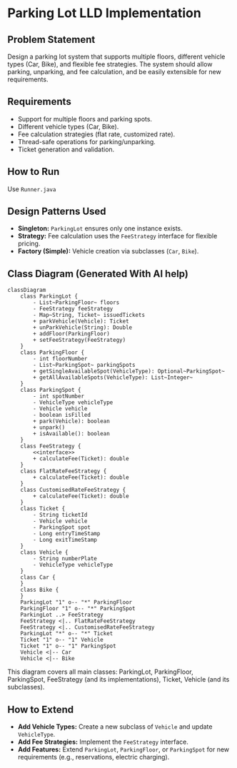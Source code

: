 # Parking Lot LLD Implementation

## Problem Statement

Design a parking lot system that supports multiple floors, different vehicle types (Car, Bike), and flexible fee strategies. The system should allow parking, unparking, and fee calculation, and be easily extensible for new requirements.

## Requirements

- Support for multiple floors and parking spots.
- Different vehicle types (Car, Bike).
- Fee calculation strategies (flat rate, customized rate).
- Thread-safe operations for parking/unparking.
- Ticket generation and validation.

## How to Run

Use `Runner.java`

## Design Patterns Used

- **Singleton:** `ParkingLot` ensures only one instance exists.
- **Strategy:** Fee calculation uses the `FeeStrategy` interface for flexible pricing.
- **Factory (Simple):** Vehicle creation via subclasses (`Car`, `Bike`).

## Class Diagram (Generated With AI help)

```mermaid
classDiagram
    class ParkingLot {
        - List~ParkingFloor~ floors
        - FeeStrategy feeStrategy
        - Map~String, Ticket~ issuedTickets
        + parkVehicle(Vehicle): Ticket
        + unParkVehicle(String): Double
        + addFloor(ParkingFloor)
        + setFeeStrategy(FeeStrategy)
    }
    class ParkingFloor {
        - int floorNumber
        - List~ParkingSpot~ parkingSpots
        + getSingleAvailableSpot(VehicleType): Optional~ParkingSpot~
        + getAllAvailableSpots(VehicleType): List~Integer~
    }
    class ParkingSpot {
        - int spotNumber
        - VehicleType vehicleType
        - Vehicle vehicle
        - boolean isFilled
        + park(Vehicle): boolean
        + unpark()
        + isAvailable(): boolean
    }
    class FeeStrategy {
        <<interface>>
        + calculateFee(Ticket): double
    }
    class FlatRateFeeStrategy {
        + calculateFee(Ticket): double
    }
    class CustomisedRateFeeStrategy {
        + calculateFee(Ticket): double
    }
    class Ticket {
        - String ticketId
        - Vehicle vehicle
        - ParkingSpot spot
        - Long entryTimeStamp
        - Long exitTimeStamp
    }
    class Vehicle {
        - String numberPlate
        - VehicleType vehicleType
    }
    class Car {
    }
    class Bike {
    }
    ParkingLot "1" o-- "*" ParkingFloor
    ParkingFloor "1" o-- "*" ParkingSpot
    ParkingLot ..> FeeStrategy
    FeeStrategy <|.. FlatRateFeeStrategy
    FeeStrategy <|.. CustomisedRateFeeStrategy
    ParkingLot "*" o-- "*" Ticket
    Ticket "1" o-- "1" Vehicle
    Ticket "1" o-- "1" ParkingSpot
    Vehicle <|-- Car
    Vehicle <|-- Bike
```

This diagram covers all main classes: ParkingLot, ParkingFloor, ParkingSpot, FeeStrategy (and its implementations), Ticket, Vehicle (and its subclasses).

## How to Extend

- **Add Vehicle Types:** Create a new subclass of `Vehicle` and update `VehicleType`.
- **Add Fee Strategies:** Implement the `FeeStrategy` interface.
- **Add Features:** Extend `ParkingLot`, `ParkingFloor`, or `ParkingSpot` for new requirements (e.g., reservations, electric charging).
